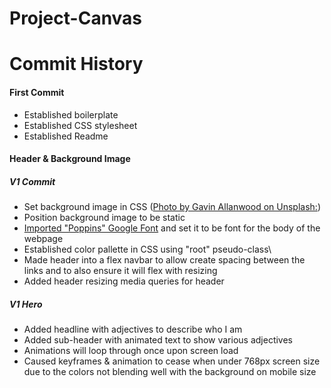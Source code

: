 # Project-Canvas

# **Commit History**
#### First Commit
- Established boilerplate
- Established CSS stylesheet
- Established Readme

#### Header & Background Image
##### V1 Commit
- Set background image in CSS ([Photo by Gavin Allanwood on Unsplash:](https://unsplash.com/photos/IDIbUNVmeNY))
- Position background image to be static
- [Imported "Poppins" Google Font](https://fonts.google.com/specimen/Poppins) and set it to be font for the body of the webpage
- Established color pallette in CSS using "root" pseudo-class\
- Made header into a flex navbar to allow create spacing between the links and to also ensure it will flex with resizing
- Added header resizing media queries for header

##### V1 Hero
- Added headline with adjectives to describe who I am
- Added sub-header with animated text to show various adjectives
- Animations will loop through once upon screen load
- Caused keyframes & animation to cease when under 768px screen size due to the colors not blending well with the background on mobile size
